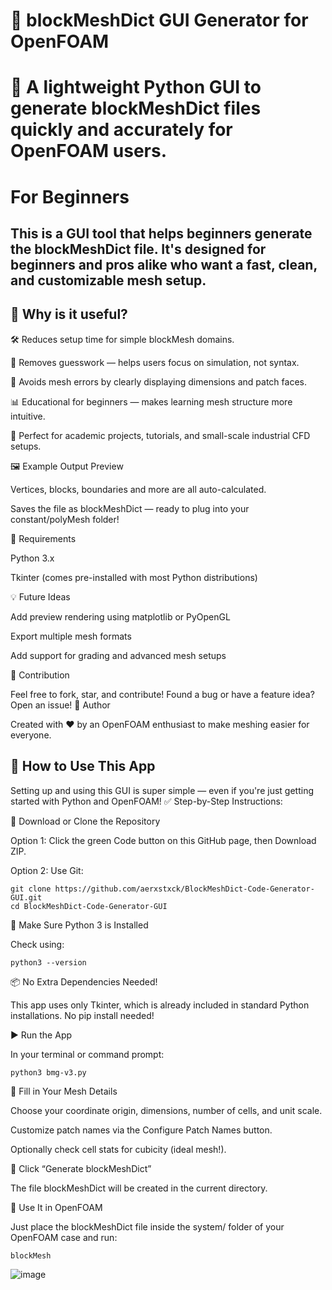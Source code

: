 # 🧱 blockMeshDict GUI Generator for OpenFOAM

# 🚀 A lightweight Python GUI to generate blockMeshDict files quickly and accurately for OpenFOAM users.

# For Beginners 

## This is a GUI tool that helps beginners generate the blockMeshDict file. It's designed for beginners and pros alike who want a fast, clean, and customizable mesh setup.


## 📐 Why is it useful?

🛠️ Reduces setup time for simple blockMesh domains.

🧠 Removes guesswork — helps users focus on simulation, not syntax.

🎯 Avoids mesh errors by clearly displaying dimensions and patch faces.

 📊 Educational for beginners — makes learning mesh structure more intuitive.

💼 Perfect for academic projects, tutorials, and small-scale industrial CFD setups.


🖼️ Example Output Preview

 Vertices, blocks, boundaries and more are all auto-calculated.

Saves the file as blockMeshDict — ready to plug into your constant/polyMesh folder!

🔧 Requirements

Python 3.x

Tkinter (comes pre-installed with most Python distributions)

💡 Future Ideas

Add preview rendering using matplotlib or PyOpenGL

 Export multiple mesh formats

 Add support for grading and advanced mesh setups

🙌 Contribution

Feel free to fork, star, and contribute!
Found a bug or have a feature idea? Open an issue!
🧠 Author

Created with ❤️ by an OpenFOAM enthusiast to make meshing easier for everyone.



## 🚀 How to Use This App

Setting up and using this GUI is super simple — even if you're just getting started with Python and OpenFOAM!
✅ Step-by-Step Instructions:

🔽 Download or Clone the Repository

Option 1: Click the green Code button on this GitHub page, then Download ZIP.

Option 2: Use Git:

    git clone https://github.com/aerxstxck/BlockMeshDict-Code-Generator-GUI.git
    cd BlockMeshDict-Code-Generator-GUI

🐍 Make Sure Python 3 is Installed

Check using:

    python3 --version

📦 No Extra Dependencies Needed!

This app uses only Tkinter, which is already included in standard Python installations. No pip install needed!

▶️ Run the App

In your terminal or command prompt:

    python3 bmg-v3.py

🧮 Fill in Your Mesh Details

Choose your coordinate origin, dimensions, number of cells, and unit scale.

Customize patch names via the Configure Patch Names button.

Optionally check cell stats for cubicity (ideal mesh!).

📄 Click “Generate blockMeshDict”

 The file blockMeshDict will be created in the current directory.

🚀 Use It in OpenFOAM

Just place the blockMeshDict file inside the system/ folder of your OpenFOAM case and run:
    
    blockMesh

![image](https://github.com/user-attachments/assets/64af4783-1a25-4df4-886e-2137932981cd)


